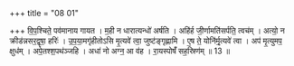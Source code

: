 +++
title = "08 01"

+++
वि॒प॒श्चिते॒ पव॑मानाय गायत । म॒ही न धारात्यन्धो॑ अर्षति । अहि॑र्ह जी॒र्णामति॑सर्पति॒ त्वच॑म् । अत्यो॒ न क्रीड॑न्नसर॒द्वृषा॒ हरिः॑ । उ॒प॒या॒मगृ॑हीतोऽसि मृ॒त्यवे॑ त्वा॒ जुष्ट॑ङ्गृह्णामि । ए॒ष ते॒ योनि॑र्मृ॒त्यवे॑ त्वा ।  अप॑ मृ॒त्युमप॒ क्षुध॑म् । अपे॒तश्श॒पथ॑ञ्जहि । अधा॑ नो अग्न॒ आ व॑ह । रा॒यस्पोषँ॑ सह॒स्रिण॑म् ॥ 13 ॥


